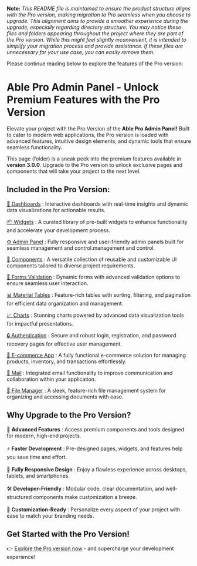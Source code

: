 **Note:** *This README file is maintained to ensure the product structure aligns with the Pro version, making migration to Pro seamless when you choose to upgrade. This alignment aims to provide a smoother experience during the upgrade, especially regarding directory structure. You may notice these files and folders appearing throughout the project where they are part of the Pro version. While this might feel slightly inconvenient, it is intended to simplify your migration process and provide assistance. If these files are unnecessary for your use case, you can easily remove them.*

Please continue reading below to explore the features of the Pro version:

# Able Pro Admin Panel - Unlock Premium Features with the Pro Version

Elevate your project with the Pro Version of the <b>Able Pro Admin Panel!</b> Built to cater to modern web applications, the Pro version is loaded with advanced features, intuitive design elements, and dynamic tools that ensure seamless functionality.

This page (folder) is a sneak peek into the premium features available in <b>version 3.0.0</b>. Upgrade to the Pro version to unlock exclusive pages and components that will take your project to the next level.

## Included in the Pro Version:

[🚀 Dashboards](https://ableproadmin.com/angular/stage/dashboard/default) : Interactive dashboards with real-time insights and dynamic data visualizations for actionable results.

[📦 Widgets](https://ableproadmin.com/angular/stage/widget/data) : A curated library of pre-built widgets to enhance functionality and accelerate your development process.

[⚙️ Admin Panel](https://berrydashboard.io/angular/default/online-course/dashboard) : Fully responsive and user-friendly admin panels built for seamless management and control.management and control.

[🔧 Components](https://ableproadmin.com/angular/stage/components/input/button) : A versatile collection of reusable and customizable UI components tailored to diverse project requirements.

[📝 Forms Validation](https://ableproadmin.com/angular/stage/forms/validation) : Dynamic forms with advanced validation options to ensure seamless user interaction.

[📊 Material Tables](https://ableproadmin.com/angular/stage/material-table) : Feature-rich tables with sorting, filtering, and pagination for efficient data organization and management.

[📈 Charts](https://ableproadmin.com/angular/stage/apex-chart) : Stunning charts powered by advanced data visualization tools for impactful presentations.

[🔒 Authentication](https://ableproadmin.com/angular/stage/authentication-3) : Secure and robust login, registration, and password recovery pages for effective user management.

[🛒 E-commerce App](https://ableproadmin.com/angular/stage/application/e-commerce/product) : A fully functional e-commerce solution for managing products, inventory, and transactions effortlessly.

[💬 Mail](https://ableproadmin.com/angular/stage/application/email) : Integrated email functionality to improve communication and collaboration within your application.

[👤 File Manager](https://ableproadmin.com/angular/stage/application/file-manager) : A sleek, feature-rich file management system for organizing and accessing documents with ease.

## Why Upgrade to the Pro Version?

🚀 <b>Advanced Features</b> : Access premium components and tools designed for modern, high-end projects. <br/><br/>
⚡ <b>Faster Development</b> : Pre-designed pages, widgets, and features help you save time and effort. <br/><br/>
📱 <b>Fully Responsive Design</b> : Enjoy a flawless experience across desktops, tablets, and smartphones. <br/><br/>
🛠 <b>Developer-Friendly</b> : Modular code, clear documentation, and well-structured components make customization a breeze. <br/><br/>
🎨 <b>Customization-Ready</b> : Personalize every aspect of your project with ease to match your branding needs.

## Get Started with the Pro Version!

👉 [Explore the Pro version now](https://themeforest.net/item/able-pro-angular-dashboard-template/50607360?s_rank=7) - and supercharge your development experience!
